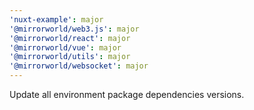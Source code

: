 ```yaml
---
'nuxt-example': major
'@mirrorworld/web3.js': major
'@mirrorworld/react': major
'@mirrorworld/vue': major
'@mirrorworld/utils': major
'@mirrorworld/websocket': major
---
```


Update all environment package dependencies versions.
